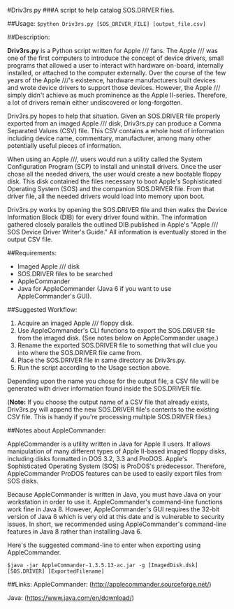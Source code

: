 #Driv3rs.py
###A script to help catalog SOS.DRIVER files.

##Usage:
`$python Driv3rs.py [SOS_DRIVER_FILE] [output_file.csv]`

##Description:

**Driv3rs.py** is a Python script written for Apple /// fans. The Apple /// was one of the first computers to introduce the concept of device drivers, small programs that allowed a user to interact with hardware on-board, internally installed, or attached to the computer externally. Over the course of the few years of the Apple ///'s existence, hardware manufacturers built devices and wrote device drivers to support those devices. However, the Apple /// simply didn't achieve as much prominence as the Apple II-series. Therefore, a lot of drivers remain either undiscovered or long-forgotten.

Driv3rs.py hopes to help that situation. Given an SOS.DRIVER file properly exported from an imaged Apple /// disk, Driv3rs.py can produce a Comma Separated Values (CSV) file. This CSV contains a whole host of information including device name, commentary, manufacturer, among many other potentially useful pieces of information.

When using an Apple ///, users would run a utility called the System Configuration Program (SCP) to install and uninstall drivers. Once the user chose all the needed drivers, the user would create a new bootable floppy disk. This disk contained the files necessary to boot Apple's Sophisticated Operating System (SOS) and the companion SOS.DRIVER file. From that driver file, all the needed drivers would load into memory upon boot.

Driv3rs.py works by opening the SOS.DRIVER file and then walks the Device Information Block (DIB) for every driver found within. The information gathered closely parallels the outlined DIB published in Apple's "Apple /// SOS Device Driver Writer's Guide." All information is eventually stored in the output CSV file.

##Requirements:

* Imaged Apple /// disk
* SOS.DRIVER files to be searched
* AppleCommander
* Java for AppleCommander (Java 6 if you want to use AppleCommander's GUI).

##Suggested Workflow:

1. Acquire an imaged Apple /// floppy disk.
2. Use AppleCommander's CLI functions to export the SOS.DRIVER file from the imaged disk. (See notes below on AppleCommander usage.)
3. Rename the exported SOS.DRIVER file to something that will clue you into where the SOS.DRIVER file came from.
4. Place the SOS.DRIVER file in same directory as Driv3rs.py.
5. Run the script according to the Usage section above.

Depending upon the name you chose for the output file, a CSV file will be generated with driver information found inside the SOS.DRIVER file.

(**Note:** If you choose the output name of a CSV file that already exists, Driv3rs.py will append the new SOS.DRIVER file's contents to the existing CSV file. This is handy if you're processing multiple SOS.DRIVER files.)

##Notes about AppleCommander:

AppleCommander is a utility written in Java for Apple II users. It allows manipulation of many different types of Apple II-based imaged floppy disks, including disks formatted in DOS 3.2, 3.3 and ProDOS. Apple's Sophisticated Operating System (SOS) is ProDOS's predecessor. Therefore, AppleCommander ProDOS features can be used to easily export files from SOS disks.

Because AppleCommander is written in Java, you must have Java on your workstation in order to use it. AppleCommander's command-line functions work fine in Java 8. However, AppleCommander's GUI requires the 32-bit version of Java 6 which is very old at this date and is vulnerable to security issues. In short, we recommended using AppleCommander's command-line features in Java 8 rather than installing Java 6.

Here's the suggested command-line to enter when exporting using AppleCommander.

`$java -jar AppleCommander-1.3.5.13-ac.jar -g [ImagedDisk.dsk] [SOS.DRIVER] [ExportedFilename]`

##Links:
AppleCommander: (http://applecommander.sourceforge.net/)

Java: (https://www.java.com/en/download/)
